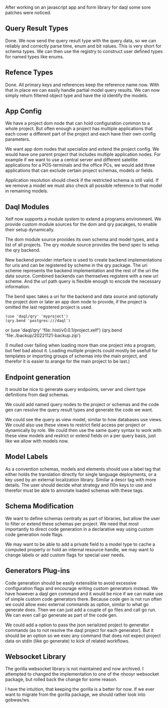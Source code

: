 After working on an javascript app and form library for daql some sore patches were noticed.

Query Result Types
------------------

Done. We now send the query result type with the query data, so we can reliably and correctly
parse time, enum and bit values. This is very short for schema types. We can then use the registry
to construct user defined types for named types like enums.

Refence Types
-------------

Done. All primary keys and references keep the reference name now. 
With that in place we can easily handle partial model query results. We can now simply return
filtered object type and have the id identify the models.

App Config
----------

We have a project dom node that can hold configuration common to a whole project. But often enough
a project has multiple applications that each cover a different part of the project and each have
their own config parameters.

We want app dom nodes that specialize and extend the project config. We would have one parent
project that includes multiple application nodes. For example if we want to use a central server
and different satellite applications for a POS-terminals and the office PCs, we would add three
applications that can exclude certain project schemas, models or fields.

Application resolution should check if the restricted schema is still valid. If we remove a model
we must also check all possible reference to that model in remaining models.

Daql Modules
------------

Xelf now supports a module system to extend a programs environment. We provide custom module sources
for the dom and qry pacakges, to enable their setup dynamically.

The dom module source provides its own schema and model types, and a list of all projects.
The qry module source provides the bend spec to setup the qry backend.

New backend provider interface is used to create backend implementations for uris and can be
registered by scheme in the qry package. The uri scheme represents the backend implementation and
the rest of the uri the data source. Combined backends can themselves registere with a new url
scheme. And the url path query is flexible enough to encode the necessary information.

The bend spec takes a uri for the backend and data source and optionally the project dom or
later an app dom node to provide, if the project is omitted the last registered project is used.

	(use 'daql/qry' 'myproject')
	(qry.bend 'postgres:///daql')
or
	(use 'daql/qry' 'file:.hist/v0.0.1/project.xelf')
	(qry.bend 'file:./backup/20221121-backup.zip')


 (I mulled over failing when loading more than one project into a program, but feel bad about it.
 Loading mutliple projects could mostly be usefull for templates or importing groups of schemas into
 the main project, and therefor it is easier to arange for the main project to be last.)

Endpoint generation
-------------------

It would be nice to generate query endpoints, server and client type definitions from daql schemas.

We could add named query nodes to the project or schemas and the code gen can resolve the query
result types and generate the code we want.

We could see the query as view model, similar to how databases use views. We could also use these
views to restrict field access per project or dynamically by role. We could then use the same query
syntax to work with these view models and restrict or extend fields on a per query basis, just like
we allow with models now.

Model Labels
------------

As a convention schemas, models and elements should use a label tag that either holds the
translation directly for single language deployments, or a key used by an external localization
library. Similar a descr tag with more details. The user should decide what strategy and l10n keys
to use and therefor must be able to annotate loaded schemas with these tags.

Schema Modification
-------------------

We want to define schemas centrally as part of libraries, but allow the user to filter or extend
these schemas per project. We need that most importantly to direct code generation in a declarative
way using custom code generation node flags.

We may want to be able to add a private field to a model type to cache a computed property or
hold an internal resource handle, we may want to change labels or add custom flags for special
user needs.

Generators Plug-ins
-------------------

Code generation should be easily extensible to avoid excessive configuration flags and encourage
writing custom generators instead. We have however a daql gen command and it would be nice if we
can make use of simple custom code generators there. Because code gen is not run often we could
allow exec external commands as option, similar to what go generate does. Then we can just add a
couple of go files and call go run. We can even call go generate as part of the code gen.

We could add a option to pass the json serialized project to generator commands (as to not resolve
the daql project for each generator). But it should be an option so we exec any command that
does not expect project data on stdin (like go generate) to kick of related workflows.

Websocket Library
-----------------

The gorilla websocket library is not maintained and now archived. I attempted to changed the
implementation to one of the nhooyr websocket package, but rolled back the change for some reason.

I have the intuition, that keeping the gorilla is a better for now. If we ever want to migrate from
the gorilla package, we should rather look into gobwas/ws.

